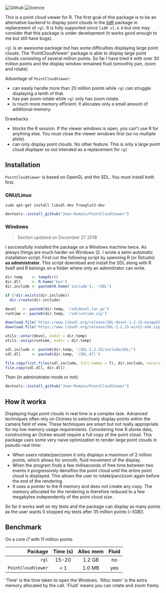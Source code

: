 ![Github](https://img.shields.io/badge/Github-0.1.0-green.svg) ![licence](https://img.shields.io/badge/Licence-GPL--3-blue.svg)

This is a point cloud viewer for R. The first goal of this package is to be an alternative backend to display point clouds in the [lidR](https://github.com/Jean-Romain/lidR) package in replacement of `rgl`. It is fully supported since `lidR v1.4.0` but one may consider that this package is under development (it works good enough to me but still have bugs).

`rgl` is an awesome package but has some difficulties displaying large point clouds. The 'PointCloudViewer' package is able to display large point clouds consisting of several million points. So far I have tried it with over 30 million points and the display window remained fluid (smoothly pan, zoom and rotate).

Advantage of `PointCloudViewer`:

* can easily handle more than 20 million points while `rgl` can struggle displaying a tenth of that.
* has pan zoom rotate while `rgl` only has zoom rotate.
* is much more memory efficient. It allocates only a small amount of additional memory.

Drawbacks

* blocks the R session. If the viewer windows is open, you can't use R for anything else. You must close the viewer windows first (so no multiple plots).
* can only display point clouds. No other feature. This is only a large point cloud displayer so not intended as a replacement for `rgl`

## Installation

`PointCloudViewer` is based on OpenGL and the SDL. You must install both first.

### GNU/Linux

```
sudo apt-get install libsdl-dev freeglut3-dev
```

```r
devtools::install_github("Jean-Romain/PointCloudViewer")
```

### Windows

> Section updated on December 27 2018

I successfully installed the package on a Windows machine twice. As always things are much harder on Windows :wink:. I wrote a semi-automatic installation script. First run the following script by openning R (or Rstudio) **as administrator**. This script dowmload and install the SDL along with R itself and R belongs on a folder where only an adminitrator can write.

```r
dir.temp    <- tempdir()
dir.dll     <- R.home('bin')
dir.include <- paste0(R.home('include'), '/SDL')

if (!dir.exists(dir.include))
  dir.create(dir.include)

devel   <- paste0(dir.temp, '/sdldevel.tar.gz')
runtime <- paste0(dir.temp, '/sdlruntime.zip')

download.file('https://www.libsdl.org/release/SDL-devel-1.2.15-mingw32.tar.gz', devel)
download.file('https://www.libsdl.org/release/SDL-1.2.15-win32-x64.zip', runtime)

utils::untar(devel, exdir = dir.temp) 
utils::unzip(runtime, exdir = dir.temp)

sdl.include <- paste0(dir.temp, '/SDL-1.2.15/include/SDL/')
sdl.dll     <- paste0(dir.temp, '/SDL.dll')

file.copy(list.files(sdl.include, full.names = T), dir.include, recursive = TRUE)
file.copy(sdl.dll, dir.dll)
```

Then (in administrator mode or not):

```r
devtools::install_github("Jean-Romain/PointCloudViewer")
```

## How it works
 
Displaying huge point clouds in real time is a complex task. Advanced techniques often rely on Octrees to selectively display points within the camera field of view. These techniques are smart but not really appropriate for my low memory usage requirements. Considering how R stores data, constructing an Octree would require a full copy of the point cloud. This package uses some very naive optimization to render large point clouds in pseudo-real time:
 
* When users rotate/pan/zoom it only displays a maximum of 2 million points, which allows for smooth, fluid movement of the display.
* When the program finds a few milliseconds of free time between two events it progressively densifies the point cloud until the entire point cloud is displayed. This allows the user to rotate/pan/zoom again before the end of the rendering.
* It uses a pointer to the R memory and does not create any copy. The memory allocated for the rendering is therefore reduced to a few megabytes independently of the point cloud size.
 
So far it works well on my tests and the package can display as many points as the user wants (I stopped my tests after 35 million points [~1GB]).

## Benchmark

On a core i7 with 11 million points.

| Package            | Time (s)      | Alloc mem | Fluid |
| ------------------:|:-------------:| :--------:|:-----:|
| `rgl`              | 15-20         | 1.2 GB    | no    |
| `PointCloudViewer` | < 1           | 1.0 MB    | yes   |

'Time' is the time taken to open the Windows. 'Alloc mem' is the extra memory allocated by the call. 'Fluid' means you can rotate and zoom freely.
